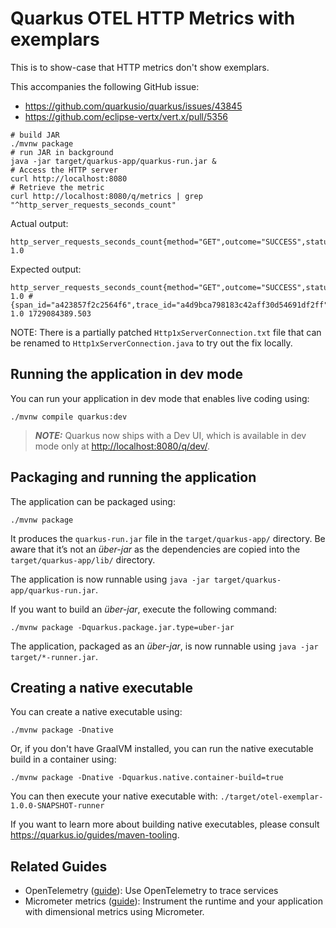 # Quarkus OTEL HTTP Metrics with exemplars

This is to show-case that HTTP metrics don't show exemplars.

This accompanies the following GitHub issue: 

* https://github.com/quarkusio/quarkus/issues/43845
* https://github.com/eclipse-vertx/vert.x/pull/5356

```
# build JAR
./mvnw package
# run JAR in background
java -jar target/quarkus-app/quarkus-run.jar &
# Access the HTTP server
curl http://localhost:8080
# Retrieve the metric
curl http://localhost:8080/q/metrics | grep "^http_server_requests_seconds_count"
```

Actual output: 

```
http_server_requests_seconds_count{method="GET",outcome="SUCCESS",status="200",uri="root"} 1.0
```

Expected output: 

```
http_server_requests_seconds_count{method="GET",outcome="SUCCESS",status="200",uri="root"} 1.0 # {span_id="a423857f2c2564f6",trace_id="a4d9bca798183c42aff30d54691df2ff"} 1.0 1729084389.503
```

NOTE: There is a partially patched `Http1xServerConnection.txt` file that can be renamed to `Http1xServerConnection.java` to try out the fix locally.

## Running the application in dev mode

You can run your application in dev mode that enables live coding using:

```shell script
./mvnw compile quarkus:dev
```

> **_NOTE:_**  Quarkus now ships with a Dev UI, which is available in dev mode only at <http://localhost:8080/q/dev/>.

## Packaging and running the application

The application can be packaged using:

```shell script
./mvnw package
```

It produces the `quarkus-run.jar` file in the `target/quarkus-app/` directory.
Be aware that it’s not an _über-jar_ as the dependencies are copied into the `target/quarkus-app/lib/` directory.

The application is now runnable using `java -jar target/quarkus-app/quarkus-run.jar`.

If you want to build an _über-jar_, execute the following command:

```shell script
./mvnw package -Dquarkus.package.jar.type=uber-jar
```

The application, packaged as an _über-jar_, is now runnable using `java -jar target/*-runner.jar`.

## Creating a native executable

You can create a native executable using:

```shell script
./mvnw package -Dnative
```

Or, if you don't have GraalVM installed, you can run the native executable build in a container using:

```shell script
./mvnw package -Dnative -Dquarkus.native.container-build=true
```

You can then execute your native executable with: `./target/otel-exemplar-1.0.0-SNAPSHOT-runner`

If you want to learn more about building native executables, please consult <https://quarkus.io/guides/maven-tooling>.

## Related Guides

- OpenTelemetry ([guide](https://quarkus.io/guides/opentelemetry)): Use OpenTelemetry to trace services
- Micrometer metrics ([guide](https://quarkus.io/guides/micrometer)): Instrument the runtime and your application with dimensional metrics using Micrometer.
